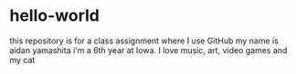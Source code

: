 # hello-world
this repository is for a class assignment where I use GitHub
my name is aidan yamashita i'm a 6th year at Iowa. I love music, art, video games and my cat
